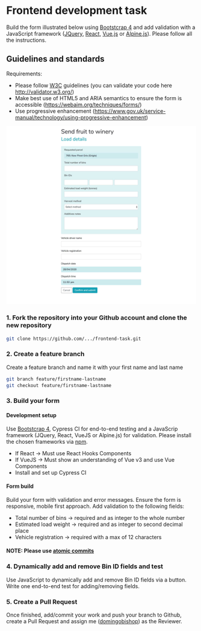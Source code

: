 # Frontend development task

Build the form illustrated below using [Bootstcrap 4](https://getbootstrap.com/) and add validation with a JavaScript framework ([JQuery](https://jqueryvalidation.org/validate/), [React](https://reactjs.org/), [Vue.js](https://vuejs.org/) or [Alpine.js](https://github.com/alpinejs/alpine)). Please follow all the instructions.

## Guidelines and standards
Requirements:
* Please follow [W3C](https://www.w3.org/TR/WCAG21/) guidelines (you can validate your code here http://validator.w3.org/)
* Make best use of HTML5 and ARIA semantics to ensure the form is accessible (https://webaim.org/techniques/forms/)
* Use progressive enhancement (https://www.gov.uk/service-manual/technology/using-progressive-enhancement)

![Form](form.jpg)

### 1. Fork the repository into your Github account and clone the new repository
```bash
git clone https://github.com/.../frontend-task.git
```

### 2. Create a feature branch
Create a feature branch and name it with your first name and last name
```bash
git branch feature/firstname-lastname
git checkout feature/firstname-lastname
```

### 3. Build your form
#### Development setup
Use [Bootstcrap 4](https://getbootstrap.com/), Cypress CI for end-to-end testing and a JavaScrip framework (JQuery, React, VueJS or Alpine.js) for validation. Please install the chosen frameworks via [npm](https://www.npmjs.com/).
* If React -> Must use React Hooks Components
* If VueJS -> Must show an understanding of Vue v3 and use Vue Components
* Install and set up Cypress CI
#### Form build
Build your form with validation and error messages. Ensure the form is responsive, mobile first approach. Add validation to the following fields:
* Total number of bins -> required and as integer to the whole number
* Estimated load weight -> required and as integer to second decimal place
* Vehicle registration -> required with a max of 12 characters 

#### **NOTE: Please use [atomic commits](https://seesparkbox.com/foundry/atomic_commits_with_git)**

### 4. Dynamically add and remove Bin ID fields and test
Use JavaScript to dynamically add and remove Bin ID fields via a button. Write one end-to-end test for adding/removing fields.

### 5. Create a Pull Request
Once finished, add/commit your work and push your branch to Github, create a Pull Request and assign me ([domingobishop](https://github.com/domingobishop)) as the Reviewer.
